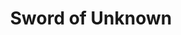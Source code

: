 ---
layout: page
title: "Sword of Unknown"
category: "mobile"
type: game
permalink: /games/sword_of_unknown/
---